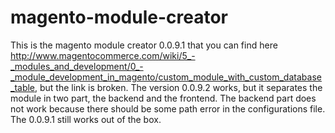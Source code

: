 magento-module-creator
======================

This is the magento module creator 0.0.9.1 that you can find here http://www.magentocommerce.com/wiki/5_-_modules_and_development/0_-_module_development_in_magento/custom_module_with_custom_database_table, but the link is broken. The version 0.0.9.2 works, but it separates the module in two part, the backend and the frontend. The backend part does not work because there should be some path error in the configurations file. The 0.0.9.1 still works out of the box.
